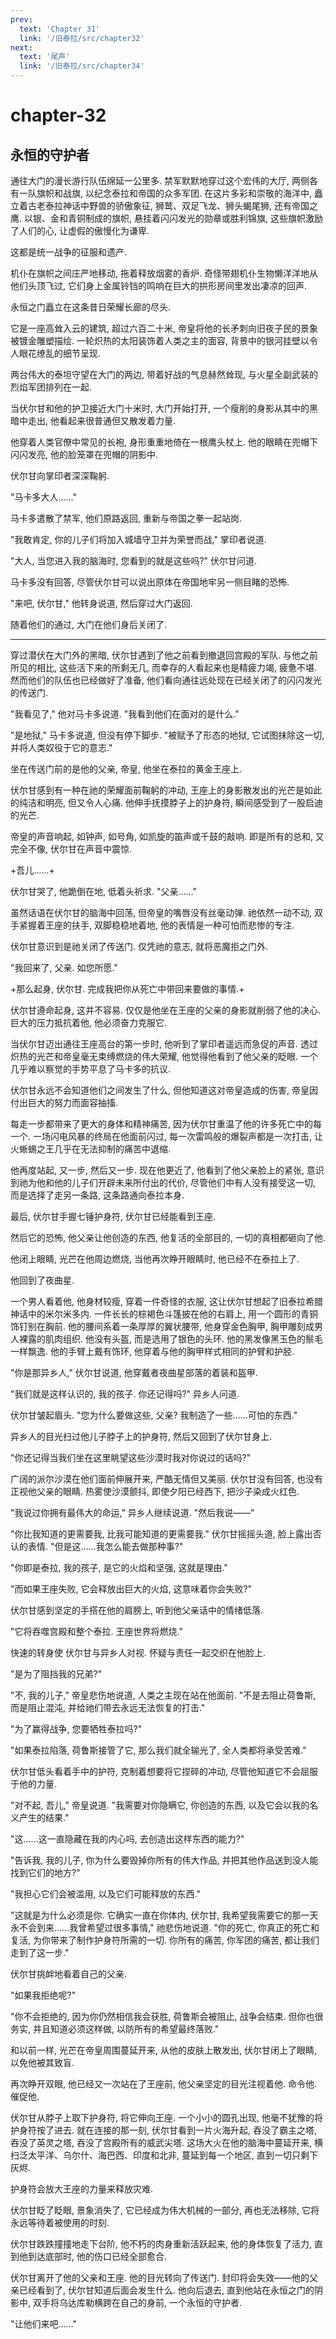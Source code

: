 ```yaml
---
prev:
  text: 'Chapter 31'
  link: '/旧泰拉/src/chapter32'
next:
  text: '尾声'
  link: '/旧泰拉/src/chapter34'
---
```


# chapter-32

## 永恒的守护者

通往大门的漫长游行队伍绵延一公里多. 禁军默默地穿过这个宏伟的大厅, 两侧各有一队旗帜和战旗, 以纪念泰拉和帝国的众多军团. 在这片多彩和崇敬的海洋中, 矗立着古老泰拉神话中野兽的骄傲象征, 狮鹫、双足飞龙、狮头蝎尾狮, 还有帝国之鹰. 以银、金和青铜制成的旗帜, 悬挂着闪闪发光的勋章或胜利锦旗, 这些旗帜激励了人们的心, 让虚假的傲慢化为谦卑.

这都是统一战争的征服和遗产.

机仆在旗帜之间庄严地移动, 拖着释放烟雾的香炉. 奇怪带翅机仆生物懒洋洋地从他们头顶飞过, 它们身上金属铃铛的鸣响在巨大的拱形房间里发出凄凉的回声.

永恒之门矗立在这条昔日荣耀长廊的尽头.

它是一座高耸入云的建筑, 超过六百二十米, 帝皇将他的长矛刺向旧夜子民的景象被镀金雕塑描绘. 一轮炽热的太阳装饰着人类之主的面容, 背景中的银河挂壁以令人眼花缭乱的细节呈现.

两台伟大的泰坦守望在大门的两边, 带着好战的气息赫然耸现, 与火星全副武装的烈焰军团排列在一起.

当伏尔甘和他的护卫接近大门十米时, 大门开始打开, 一个瘦削的身影从其中的黑暗中走出, 他看起来很普通但又散发着力量.

他穿着人类官僚中常见的长袍, 身形重重地倚在一根鹰头杖上. 他的眼睛在兜帽下闪闪发亮, 他的脸笼罩在兜帽的阴影中.

伏尔甘向掌印者深深鞠躬.

"马卡多大人……"

马卡多遣散了禁军, 他们原路返回, 重新与帝国之拳一起站岗.

"我敢肯定, 你的儿子们将加入城墙守卫并为荣誉而战," 掌印者说道.

"大人, 当您进入我的脑海时, 您看到的就是这些吗?" 伏尔甘问道.

马卡多没有回答, 尽管伏尔甘可以说出原体在帝国地牢另一侧目睹的恐怖.

"来吧, 伏尔甘," 他转身说道, 然后穿过大门返回.

随着他们的通过, 大门在他们身后关闭了.

--------

穿过潜伏在大门外的黑暗, 伏尔甘遇到了他之前看到撤退回宫殿的军队. 与他之前所见的相比, 这些活下来的所剩无几, 而幸存的人看起来也是精疲力竭, 疲惫不堪. 然而他们的队伍也已经做好了准备, 他们看向通往远处现在已经关闭了的闪闪发光的传送门.

"我看见了," 他对马卡多说道. "我看到他们在面对的是什么."

"是地狱," 马卡多说道, 但没有停下脚步. "被赋予了形态的地狱, 它试图抹除这一切, 并将人类奴役于它的意志."

坐在传送门前的是他的父亲, 帝皇, 他坐在泰拉的黄金王座上.

伏尔甘感到有一种在祂的荣耀面前鞠躬的冲动, 王座上的身影散发出的光芒是如此的纯洁和明亮, 但又令人心痛. 他伸手抚摸脖子上的护身符, 瞬间感受到了一股启迪的光芒.

帝皇的声音响起, 如钟声, 如号角, 如凯旋的笛声或千鼓的敲响. 即是所有的总和, 又完全不像, 伏尔甘在声音中震惊.

+吾儿……+

伏尔甘哭了, 他跪倒在地, 低着头祈求. "父亲……"

虽然话语在伏尔甘的脑海中回荡, 但帝皇的嘴唇没有丝毫动弹. 祂依然一动不动, 双手紧握着王座的扶手, 双脚稳稳地着地, 他的表情是一种可怕而悲惨的专注.

伏尔甘意识到是祂关闭了传送门. 仅凭祂的意志, 就将恶魔拒之门外.

"我回来了, 父亲. 如您所愿."

+那么起身, 伏尔甘. 完成我把你从死亡中带回来要做的事情.+

伏尔甘遵命起身, 这并不容易. 仅仅是他坐在王座的父亲的身影就削弱了他的决心. 巨大的压力抵抗着他, 他必须奋力克服它.

当伏尔甘迈出通往王座高台的第一步时, 他听到了掌印者遥远而急促的声音. 透过炽热的光芒和帝皇毫无束缚燃烧的伟大荣耀, 他觉得他看到了他父亲的眨眼. 一个几乎难以察觉的手势平息了马卡多的抗议.

伏尔甘永远不会知道他们之间发生了什么, 但他知道这对帝皇造成的伤害, 帝皇因付出巨大的努力而面容抽搐.

每走一步都带来了更大的身体和精神痛苦, 因为伏尔甘重温了他的许多死亡中的每一个. 一场闪电风暴的终局在他面前闪过, 每一次雷鸣般的爆裂声都是一次打击, 让火蜥蜴之王几乎在无法抑制的痛苦中退缩.

他再度站起, 又一步, 然后又一步. 现在他更近了, 他看到了他父亲脸上的紧张, 意识到祂为他和他的儿子们开辟未来所付出的代价, 尽管他们中有人没有接受这一切, 而是选择了走另一条路, 这条路通向泰拉本身.

最后, 伏尔甘手握七锤护身符, 伏尔甘已经能看到王座.

然后它的恐怖, 他父亲让他创造的东西, 他复活的全部目的, 一切的真相都砸向了他.

他闭上眼睛, 光芒在他周边燃烧, 当他再次睁开眼睛时, 他已经不在泰拉上了.

他回到了夜曲星.

一个男人看着他, 他身材较瘦, 穿着一件奇怪的衣服, 这让伏尔甘想起了旧泰拉希腊神话中的米尔米多内. 一件长长的棕褐色斗篷披在他的右肩上, 用一个圆形的青铜饰钉别在胸前. 他的腰间系着一条厚厚的翼状腰带, 他身穿金色胸甲, 胸甲雕刻成男人裸露的肌肉组织. 他没有头盔, 而是选用了银色的头环. 他的黑发像黑玉色的鬃毛一样飘逸. 他的手臂上戴有饰环, 他穿着与他的胸甲样式相同的护臂和护胫.

"你是那异乡人," 伏尔甘说道, 他穿戴者夜曲星部落的着装和盔甲.

"我们就是这样认识的, 我的孩子. 你还记得吗?" 异乡人问道.

伏尔甘皱起眉头. "您为什么要做这些, 父亲? 我制造了一些……可怕的东西."

异乡人的目光扫过他儿子脖子上的护身符, 然后又回到了伏尔甘身上.

"你还记得当我们坐在这里眺望这些沙漠时我对你说过的话吗?"

广阔的派尔沙漠在他们面前伸展开来, 严酷无情但又美丽. 伏尔甘没有回答, 也没有正视他父亲的眼睛. 热雾使沙漠颤抖, 即使夕阳已经西下, 把沙子染成火红色.

"我说过你拥有最伟大的命运," 异乡人继续说道. "然后我说——"

"你比我知道的更需要我, 比我可能知道的更需要我." 伏尔甘摇摇头道, 脸上露出否认的表情. "但是这……我怎么能去做那种事?"

"你即是泰拉, 我的孩子, 是它的火焰和坚强, 这就是理由."

"而如果王座失败, 它会释放出巨大的火焰, 这意味着你会失败?"

伏尔甘感到坚定的手搭在他的肩膀上, 听到他父亲话中的情绪低落.

"它将吞噬宫殿和整个泰拉. 王座世界将燃烧."

快速的转身使 伏尔甘与异乡人对视. 怀疑与责任一起交织在他脸上.

"是为了阻挡我的兄弟?"

"不, 我的儿子," 帝皇悲伤地说道, 人类之主现在站在他面前. "不是去阻止荷鲁斯, 而是阻止混沌, 并给祂们带去永远无法恢复的打击."

"为了赢得战争, 您要牺牲泰拉吗?"

"如果泰拉陷落, 荷鲁斯接管了它, 那么我们就全输光了, 全人类都将承受苦难."

伏尔甘低头看着手中的护符, 克制着想要将它捏碎的冲动, 尽管他知道它不会屈服于他的力量.

"对不起, 吾儿," 帝皇说道. "我需要对你隐瞒它, 你创造的东西, 以及它会以我的名义产生的结果."

"这……这一直隐藏在我的内心吗, 去创造出这样东西的能力?"

"告诉我, 我的儿子, 你为什么要毁掉你所有的伟大作品, 并把其他作品送到没人能找到它们的地方?"

"我担心它们会被滥用, 以及它们可能释放的东西."

"这就是为什么必须是你. 它确实一直在你体内, 伏尔甘, 我希望我需要它的那一天永不会到来……我曾希望过很多事情," 祂悲伤地说道. "你的死亡, 你真正的死亡和复活, 为你带来了制作护身符所需的一切. 你所有的痛苦, 你军团的痛苦, 都让我们走到了这一步."

伏尔甘挑衅地看着自己的父亲.

"如果我拒绝呢?"

"你不会拒绝的, 因为你仍然相信我会获胜, 荷鲁斯会被阻止, 战争会结束. 但你也很务实, 并且知道必须这样做, 以防所有的希望最终落败."

和以前一样, 光芒在帝皇周围蔓延开来, 从他的皮肤上散发出, 伏尔甘闭上了眼睛, 以免他被其致盲.

再次睁开双眼, 他已经又一次站在了王座前, 他父亲坚定的目光注视着他. 命令他. 催促他.

伏尔甘从脖子上取下护身符, 将它伸向王座. 一个小小的圆孔出现, 他毫不犹豫的将护身符按了进去. 就在连接的那一刻, 伏尔甘看到一片火海升起, 吞没了霸主之塔, 吞没了英灵之塔, 吞没了宫殿所有的威武尖塔. 这场大火在他的脑海中蔓延开来, 横扫泛太平洋、乌尔什、海巴西、印度和北非, 蔓延到每一个地区, 直到一切只剩下灰烬.

护身符会放大王座的力量来释放灾难.

伏尔甘眨了眨眼, 景象消失了, 它已经成为伟大机械的一部分, 再也无法移除, 它将永远等待着被使用的时刻.

伏尔甘跌跌撞撞地走下台阶, 他不朽的肉身重新活跃起来, 他的身体恢复了活力, 直到他到达底部时, 他的伤口已经全部愈合.

伏尔甘离开了他的父亲和王座. 他的目光转向了传送门. 封印将会失效——他的父亲已经看到了, 伏尔甘知道后面会发生什么. 他向后退去, 直到他站在永恒之门的阴影中, 双手将乌达库勒横跨在自己的身前, 一个永恒的守护者.

"让他们来吧……"

